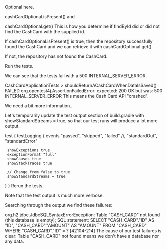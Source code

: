 Optional here.

cashCardOptional.isPresent()
and

cashCardOptional.get()
This is how you determine if findById did or did not find the CashCard with the supplied id.

If cashCardOptional.isPresent() is true, then the repository successfully found the CashCard and we can retrieve it with cashCardOptional.get().

If not, the repository has not found the CashCard.

Run the tests.

We can see that the tests fail with a 500 INTERNAL_SERVER_ERROR.

CashCardApplicationTests > shouldReturnACashCardWhenDataIsSaved() FAILED
   org.opentest4j.AssertionFailedError:
   expected: 200 OK
   but was: 500 INTERNAL_SERVER_ERROR
This means the Cash Card API "crashed".

We need a bit more information...

Let's temporarily update the test output section of build.gradle with showStandardStreams = true, so that our test runs will produce a lot more output.

test {
 testLogging {
     events "passed", "skipped", "failed" //, "standardOut", "standardError"

     showExceptions true
     exceptionFormat "full"
     showCauses true
     showStackTraces true

     // Change from false to true
     showStandardStreams = true
 }
}
Rerun the tests.

Note that the test output is much more verbose.

Searching through the output we find these failures:

org.h2.jdbc.JdbcSQLSyntaxErrorException: Table "CASH_CARD" not found (this database is empty); SQL statement:
 SELECT "CASH_CARD"."ID" AS "ID", "CASH_CARD"."AMOUNT" AS "AMOUNT" FROM "CASH_CARD" WHERE "CASH_CARD"."ID" = ? [42104-214]
The cause of our test failures is clear: Table "CASH_CARD" not found means we don't have a database nor any data.

